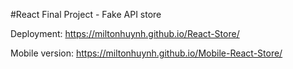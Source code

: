 #React Final Project - Fake API store

Deployment: https://miltonhuynh.github.io/React-Store/

Mobile version: https://miltonhuynh.github.io/Mobile-React-Store/
